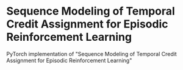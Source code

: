 # Sequence Modeling of Temporal Credit Assignment for Episodic Reinforcement Learning

PyTorch implementation of "Sequence Modeling of Temporal Credit Assignment for Episodic Reinforcement Learning"
